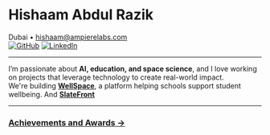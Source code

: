 # Hishaam Abdul Razik


Dubai • hishaam@ampierelabs.com  
[![GitHub](https://img.shields.io/badge/GitHub-000?style=flat&logo=github&logoColor=white)](https://github.com/) 
[![LinkedIn](https://img.shields.io/badge/LinkedIn-0A66C2?style=flat&logo=linkedin&logoColor=white)](https://linkedin.com/in/)

---

I’m passionate about **AI, education, and space science**, and I love working on projects that leverage technology to create real-world impact.  
We're building [**WellSpace**](https://wellspace.ampiere.co/), a platform helping schools support student wellbeing. 
And [**SlateFront**](https://slatefront.ampierelabs.com/)

---

### [Achievements and Awards →](https://hishaam.me/achievements)
